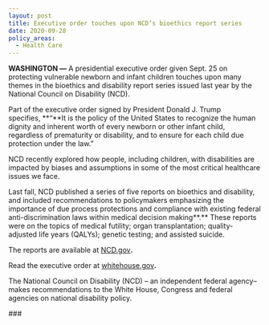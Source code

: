 ```yaml
---
layout: post
title: Executive order touches upon NCD’s bioethics report series
date: 2020-09-28
policy_areas:
  - Health Care
---
```

**WASHINGTON —** A presidential executive order given Sept. 25 on protecting vulnerable newborn and infant children touches upon many themes in the bioethics and disability report series issued last year by the National Council on Disability (NCD).

Part of the executive order signed by President Donald J. Trump specifies, **“**It is the policy of the United States to recognize the human dignity and inherent worth of every newborn or other infant child, regardless of prematurity or disability, and to ensure for each child due protection under the law.”

NCD recently explored how people, including children, with disabilities are impacted by biases and assumptions in some of the most critical healthcare issues we face.

Last fall, NCD published a series of five reports on bioethics and disability, and included recommendations to policymakers emphasizing the importance of due process protections and compliance with existing federal anti-discrimination laws within medical decision making**.** These reports were on the topics of medical futility; organ transplantation; quality-adjusted life years (QALYs); genetic testing; and assisted suicide.

The reports are available at [NCD.gov](https://ncd.gov/publications/2019/bioethics-report-series)**.**

Read the executive order at [whitehouse.gov](https://www.whitehouse.gov/presidential-actions/executive-order-protecting-vulnerable-newborn-infant-children/)**.**

The National Council on Disability (NCD) – an independent federal agency– makes recommendations to the White House, Congress and federal agencies on national disability policy.

\###
